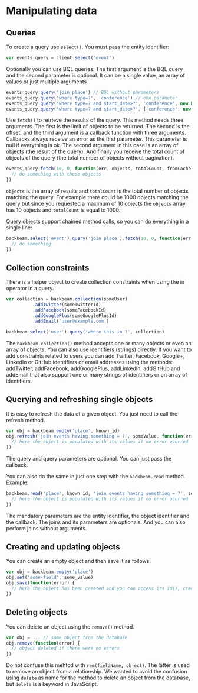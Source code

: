 # Manipulating data

## Queries

To create a query use `select()`. You must pass the entity identifier:

```javascript
var events_query = client.select('event')
```

Optionally you can use BQL queries. The first argument is the BQL query and the second parameter is optional. It can be a single value, an array of values or just multiple arguments

```javascript
events_query.query('join place') // BQL without parameters
events_query.query('where type=?', 'conference') // one parameter
events_query.query('where type=? and start_date>?', 'conference', new Date()) // multiple arguments
events_query.query('where type=? and start_date>?', ['conference', new Date()]) // array
```

Use `fetch()` to retrieve the results of the query. This method needs three arguments. The first is the limit of objects to be returned. The second is the offset, and the third argument is a callback function with three arguments. Callbacks always receive an error as the first parameter. This parameter is null if everything is ok. The second argument in this case is an array of objects (the result of the query). And finally you receive the total count of objects of the query (the total number of objects without pagination).

```javascript
events_query.fetch(10, 0, function(err, objects, totalCount, fromCache) {
  // do something with these objects
})
````

`objects` is the array of results and `totalCount` is the total number of objects matching the query. For example there could be 1000 objects matching the query but since you requested a maximum of 10 objects the `objects` array has 10 objects and `totalCount` is equal to 1000.

Query objects support chained method calls, so you can do everything in a single line:

```javascript
backbeam.select('event').query('join place').fetch(10, 0, function(err, objects, totalCount, fromCache) {
  // do something
})
```

## Collection constraints

There is a helper object to create collection constraints when using the in operator in a query.

```javascript
var collection = backbeam.collection(someUser)
          .addTwitter(someTwitterId)
          .addFacebook(someFacebookId)
          .addGooglePlus(someGooglePlusId)
          .addEmail('user@example.com')

backbeam.select('user').query('where this in ?', collection)
```

The `backbeam.collection()` method accepts one or many objects or even an array of objects. You can also use identifiers (strings) directly. If you want to add constraints related to users you can add Twitter, Facebook, Google+, LinkedIn or GitHub identifiers or email addresses using the methods: addTwitter, addFacebook, addGooglePlus, addLinkedIn, addGitHub and addEmail that also support one or many strings of identifiers or an array of identifiers.

## Querying and refreshing single objects

It is easy to refresh the data of a given object. You just need to call the refresh method.

```javascript
var obj = backbeam.empty('place', known_id)
obj.refresh('join events having something = ?', someValue, function(error) {
  // here the object is populated with its values if no error ocurred
})
```

The query and query parameters are optional. You can just pass the callback.

You can also do the same in just one step with the `backbeam.read` method. Example:

```javascript
backbeam.read('place', known_id, 'join events having something = ?', someValue, function(error, obj) {
  // here the object is populated with its values if no error ocurred
})
```

The mandatory parameters are the entity identifier, the object identifier and the callback. The joins and its parameters are optionals. And you can also perform joins without arguments.


## Creating and updating objects

You can create an empty object and then save it as follows:

```javascript
var obj = backbeam.empty('place')
obj.set('some-field', some_value)
obj.save(function(error) {
  // here the object has been created and you can access its id(), createdAt() and updatedAt() methods
})
```

## Deleting objects

You can delete an object using the `remove()` method.

```javascript
var obj = ... // some object from the database
obj.remove(function(error) {
  // object deleted if there were no errors
})
```

Do not confuse this mehtod with `rem(fieldName, object)`. The latter is used to remove an object from a relationship. We wanted to avoid the confusion using `delete` as name for the method to delete an object from the database, but `delete` is a keyword in JavaScript.

